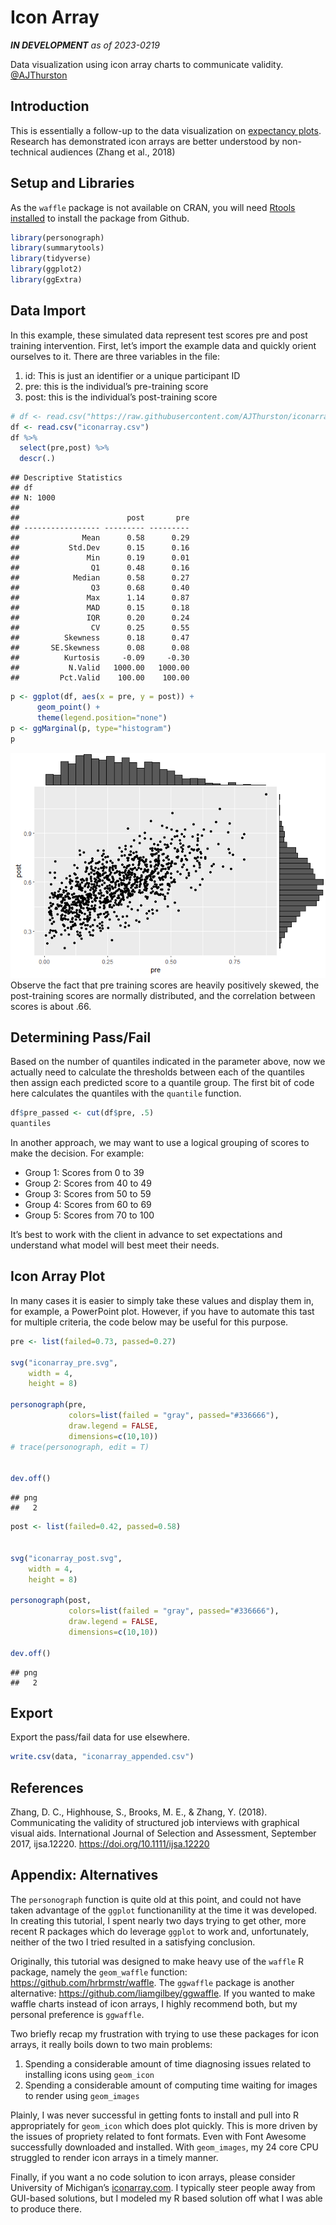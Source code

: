 Icon Array
================

***IN DEVELOPMENT***
*as of 2023-0219*

Data visualization using icon array charts to communicate validity.
[@AJThurston](twitter.com/AJThurston)

## Introduction

This is essentially a follow-up to the data visualization on [expectancy
plots](https://github.com/AJThurston/expectancy). Research has
demonstrated icon arrays are better understood by non-technical
audiences (Zhang et al., 2018)

## Setup and Libraries

As the `waffle` package is not available on CRAN, you will need [Rtools
installed](https://cran.r-project.org/bin/windows/Rtools/) to install
the package from Github.

``` r
library(personograph)
library(summarytools)
library(tidyverse)
library(ggplot2)
library(ggExtra)
```

## Data Import

In this example, these simulated data represent test scores pre and post
training intervention. First, let’s import the example data and quickly
orient ourselves to it. There are three variables in the file:

1.  id: This is just an identifier or a unique participant ID
2.  pre: this is the individual’s pre-training score
3.  post: this is the individual’s post-training score

``` r
# df <- read.csv("https://raw.githubusercontent.com/AJThurston/iconarray/master/iconarray.csv")
df <- read.csv("iconarray.csv")
df %>%
  select(pre,post) %>%
  descr(.)
```

    ## Descriptive Statistics  
    ## df  
    ## N: 1000  
    ## 
    ##                        post       pre
    ## ----------------- --------- ---------
    ##              Mean      0.58      0.29
    ##           Std.Dev      0.15      0.16
    ##               Min      0.19      0.01
    ##                Q1      0.48      0.16
    ##            Median      0.58      0.27
    ##                Q3      0.68      0.40
    ##               Max      1.14      0.87
    ##               MAD      0.15      0.18
    ##               IQR      0.20      0.24
    ##                CV      0.25      0.55
    ##          Skewness      0.18      0.47
    ##       SE.Skewness      0.08      0.08
    ##          Kurtosis     -0.09     -0.30
    ##           N.Valid   1000.00   1000.00
    ##         Pct.Valid    100.00    100.00

``` r
p <- ggplot(df, aes(x = pre, y = post)) +
      geom_point() +
      theme(legend.position="none")
p <- ggMarginal(p, type="histogram")
p
```

![](iconarray_files/figure-gfm/data-1.png)<!-- --> Observe the fact that
pre training scores are heavily positively skewed, the post-training
scores are normally distributed, and the correlation between scores is
about .66.

## Determining Pass/Fail

Based on the number of quantiles indicated in the parameter above, now
we actually need to calculate the thresholds between each of the
quantiles then assign each predicted score to a quantile group. The
first bit of code here calculates the quantiles with the `quantile`
function.

``` r
df$pre_passed <- cut(df$pre, .5)
quantiles
```

In another approach, we may want to use a logical grouping of scores to
make the decision. For example:

- Group 1: Scores from 0 to 39
- Group 2: Scores from 40 to 49
- Group 3: Scores from 50 to 59
- Group 4: Scores from 60 to 69
- Group 5: Scores from 70 to 100

It’s best to work with the client in advance to set expectations and
understand what model will best meet their needs.

## Icon Array Plot

In many cases it is easier to simply take these values and display them
in, for example, a PowerPoint plot. However, if you have to automate
this tast for multiple criteria, the code below may be useful for this
purpose.

``` r
pre <- list(failed=0.73, passed=0.27)

svg("iconarray_pre.svg",
    width = 4, 
    height = 8)

personograph(pre,  
             colors=list(failed = "gray", passed="#336666"),
             draw.legend = FALSE, 
             dimensions=c(10,10))
# trace(personograph, edit = T)


dev.off()
```

    ## png 
    ##   2

``` r
post <- list(failed=0.42, passed=0.58)


svg("iconarray_post.svg",
    width = 4, 
    height = 8)

personograph(post,  
             colors=list(failed = "gray", passed="#336666"),
             draw.legend = FALSE, 
             dimensions=c(10,10))

dev.off()
```

    ## png 
    ##   2

## Export

Export the pass/fail data for use elsewhere.

``` r
write.csv(data, "iconarray_appended.csv")
```

## References

Zhang, D. C., Highhouse, S., Brooks, M. E., & Zhang, Y. (2018).
Communicating the validity of structured job interviews with graphical
visual aids. International Journal of Selection and Assessment,
September 2017, ijsa.12220. <https://doi.org/10.1111/ijsa.12220>

## Appendix: Alternatives

The `personograph` function is quite old at this point, and could not
have taken advantage of the `ggplot` functionanility at the time it was
developed. In creating this tutorial, I spent nearly two days trying to
get other, more recent R packages which do leverage `ggplot` to work
and, unfortunately, neither of the two I tried resulted in a satisfying
conclusion.

Originally, this tutorial was designed to make heavy use of the `waffle`
R package, namely the `geom_waffle` function:
<https://github.com/hrbrmstr/waffle>. The `ggwaffle` package is another
alternative: <https://github.com/liamgilbey/ggwaffle>. If you wanted to
make waffle charts instead of icon arrays, I highly recommend both, but
my personal preference is `ggwaffle`.

Two briefly recap my frustration with trying to use these packages for
icon arrays, it really boils down to two main problems:

1.  Spending a considerable amount of time diagnosing issues related to
    installing icons using `geom_icon`
2.  Spending a considerable amount of computing time waiting for images
    to render using `geom_images`

Plainly, I was never successful in getting fonts to install and pull
into R appropriately for `geom_icon` which does plot quickly. This is
more driven by the issues of propriety related to font formats. Even
with Font Awesome successfully downloaded and installed. With
`geom_images`, my 24 core CPU struggled to render icon arrays in a
timely manner.

Finally, if you want a no code solution to icon arrays, please consider
University of Michigan’s [iconarray.com](https://iconarray.com). I
typically steer people away from GUI-based solutions, but I modeled my R
based solution off what I was able to produce there.

